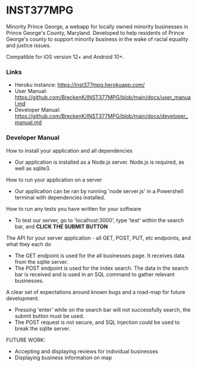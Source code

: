 # INST377MPG

Minority Prince George, a webapp for locally owned minority businesses in Prince George's County, Maryland. Developed to help residents of Prince George's county to support minority business in the wake of racial equality and justice issues.

Compatible for iOS version 12+ and Android 10+.

### Links
* Heroku instance: https://inst377mpg.herokuapp.com/
* User Manual: https://github.com/BreckenK/INST377MPG/blob/main/docs/user_manual.md
* Developer Manual: https://github.com/BreckenK/INST377MPG/blob/main/docs/developer_manual.md

### Developer Manual
How to install your application and all dependencies
- Our application is installed as a Node.js server. Node.js is required, as well as sqlite3. 

How to run your application on a server
- Our application can be ran by running 'node server.js' in a Powershell terminal with dependencies installed. 

How to run any tests you have written for your software
- To test our server, go to 'localhost:3000', type 'test' within the search bar, and **CLICK THE SUBMIT BUTTON**

The API for your server application - all GET, POST, PUT, etc endpoints, and what they each do
- The GET endpoint is used for the all businesses page. It receives data from the sqlite server.
- The POST endpoint is used for the index search. The data in the search bar is received and is used in an SQL command to gather relevant businesses.


A clear set of expectations around known bugs and a road-map for future development.
- Pressing 'enter' while on the search bar will not successfully search, the submit button must be used. 
- The POST request is not secure, and SQL injection could be used to break the sqlite server. 

FUTURE WORK:
- Accepting and displaying reviews for individual businesses
- Displaying business information on map 
